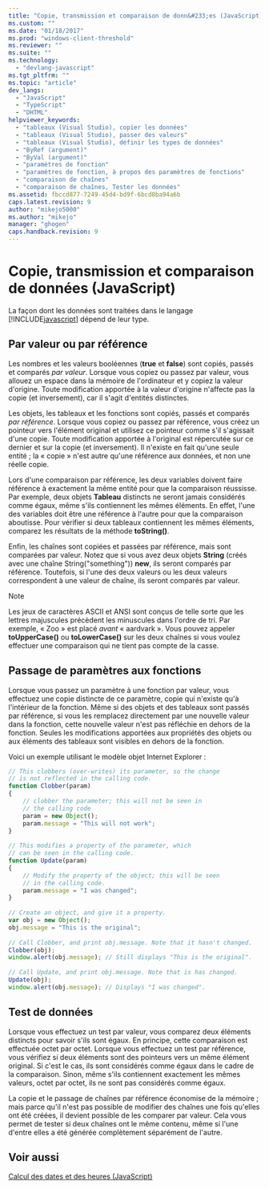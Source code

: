 ```yaml
---
title: "Copie, transmission et comparaison de donn&#233;es (JavaScript) | Microsoft Docs"
ms.custom: ""
ms.date: "01/18/2017"
ms.prod: "windows-client-threshold"
ms.reviewer: ""
ms.suite: ""
ms.technology: 
  - "devlang-javascript"
ms.tgt_pltfrm: ""
ms.topic: "article"
dev_langs: 
  - "JavaScript"
  - "TypeScript"
  - "DHTML"
helpviewer_keywords: 
  - "tableaux (Visual Studio), copier les données"
  - "tableaux (Visual Studio), passer des valeurs"
  - "tableaux (Visual Studio), définir les types de données"
  - "ByRef (argument)"
  - "ByVal (argument)"
  - "paramètres de fonction"
  - "paramètres de fonction, à propos des paramètres de fonctions"
  - "comparaison de chaînes"
  - "comparaison de chaînes, Tester les données"
ms.assetid: fbccd877-7249-45d4-bd9f-6bcd8ba94a6b
caps.latest.revision: 9
author: "mikejo5000"
ms.author: "mikejo"
manager: "ghogen"
caps.handback.revision: 9
---
```

# Copie, transmission et comparaison de donn&#233;es (JavaScript)
La façon dont les données sont traitées dans le langage [!INCLUDE[javascript](../../javascript/includes/javascript-md.md)] dépend de leur type.  
  
## Par valeur ou par référence  
 Les nombres et les valeurs booléennes \(**true** et **false**\) sont copiés, passés et comparés *par valeur*.  Lorsque vous copiez ou passez par valeur, vous allouez un espace dans la mémoire de l'ordinateur et y copiez la valeur d'origine.  Toute modification apportée à la valeur d'origine n'affecte pas la copie \(et inversement\), car il s'agit d'entités distinctes.  
  
 Les objets, les tableaux et les fonctions sont copiés, passés et comparés *par référence*.  Lorsque vous copiez ou passez par référence, vous créez un pointeur vers l'élément original et utilisez ce pointeur comme s'il s'agissait d'une copie.  Toute modification apportée à l'original est répercutée sur ce dernier et sur la copie \(et inversement\).  Il n'existe en fait qu'une seule entité ; la « copie » n'est autre qu'une référence aux données, et non une réelle copie.  
  
 Lors d'une comparaison par référence, les deux variables doivent faire référence à exactement la même entité pour que la comparaison réussisse.  Par exemple, deux objets **Tableau** distincts ne seront jamais considérés comme égaux, même s'ils contiennent les mêmes éléments.  En effet, l'une des variables doit être une référence à l'autre pour que la comparaison aboutisse.  Pour vérifier si deux tableaux contiennent les mêmes éléments, comparez les résultats de la méthode **toString\(\)**.  
  
 Enfin, les chaînes sont copiées et passées par référence, mais sont comparées par valeur.  Notez que si vous avez deux objets **String** \(créés avec une chaîne String\("something"\)\) **new**, ils seront comparés par référence. Toutefois, si l'une des deux valeurs ou les deux valeurs correspondent à une valeur de chaîne, ils seront comparés par valeur.  
  
> [!NOTE]
>  Les jeux de caractères ASCII et ANSI sont conçus de telle sorte que les lettres majuscules précèdent les minuscules dans l'ordre de tri.  Par exemple, « Zoo » est placé *avant* « aardvark ». Vous pouvez appeler **toUpperCase\(\)** ou **toLowerCase\(\)** sur les deux chaînes si vous voulez effectuer une comparaison qui ne tient pas compte de la casse.  
  
## Passage de paramètres aux fonctions  
 Lorsque vous passez un paramètre à une fonction par valeur, vous effectuez une copie distincte de ce paramètre, copie qui n'existe qu'à l'intérieur de la fonction.  Même si des objets et des tableaux sont passés par référence, si vous les remplacez directement par une nouvelle valeur dans la fonction, cette nouvelle valeur n'est pas réfléchie en dehors de la fonction.  Seules les modifications apportées aux propriétés des objets ou aux éléments des tableaux sont visibles en dehors de la fonction.  
  
 Voici un exemple utilisant le modèle objet Internet Explorer :  
  
```javascript  
// This clobbers (over-writes) its parameter, so the change  
// is not reflected in the calling code.  
function Clobber(param)   
{  
    // clobber the parameter; this will not be seen in   
    // the calling code  
    param = new Object();  
    param.message = "This will not work";  
}  
  
// This modifies a property of the parameter, which  
// can be seen in the calling code.  
function Update(param)  
{  
    // Modify the property of the object; this will be seen  
    // in the calling code.  
    param.message = "I was changed";  
}  
  
// Create an object, and give it a property.  
var obj = new Object();  
obj.message = "This is the original";  
  
// Call Clobber, and print obj.message. Note that it hasn't changed.  
Clobber(obj);  
window.alert(obj.message); // Still displays "This is the original".  
  
// Call Update, and print obj.message. Note that is has changed.  
Update(obj);  
window.alert(obj.message); // Displays "I was changed".  
```  
  
## Test de données  
 Lorsque vous effectuez un test par valeur, vous comparez deux éléments distincts pour savoir s'ils sont égaux.  En principe, cette comparaison est effectuée octet par octet.  Lorsque vous effectuez un test par référence, vous vérifiez si deux éléments sont des pointeurs vers un même élément original.  Si c'est le cas, ils sont considérés comme égaux dans le cadre de la comparaison. Sinon, même s'ils contiennent exactement les mêmes valeurs, octet par octet, ils ne sont pas considérés comme égaux.  
  
 La copie et le passage de chaînes par référence économise de la mémoire ; mais parce qu'il n'est pas possible de modifier des chaînes une fois qu'elles ont été créées, il devient possible de les comparer par valeur.  Cela vous permet de tester si deux chaînes ont le même contenu, même si l'une d'entre elles a été générée complètement séparément de l'autre.  
  
## Voir aussi  
 [Calcul des dates et des heures \(JavaScript\)](../../javascript/calculating-dates-and-times-javascript.md)